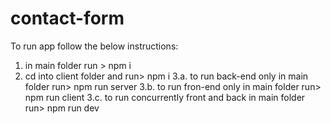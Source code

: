 # contact-form


To run app follow the below instructions:
1. in main folder run > npm i
2. cd into client folder and run> npm i
3.a.  to run back-end only in main folder run> npm run server
3.b.  to run fron-end only in main folder run> npm run client
3.c.  to run concurrently front and back in main folder run> npm run dev

